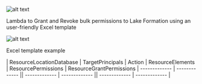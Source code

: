 ![alt text](https://i.ibb.co/bF3Ts2F/excel-to-lf-logo.png)

 Lambda to Grant and Revoke bulk permissions to Lake Formation using an user-friendly Excel template

![alt text](https://i.ibb.co/xXgGv2Q/excel-to-lf-process.png")

Excel template example

| ResourceLocationDatabase | TargetPrincipals | Action | ResourceElements | ResourcePermissions	| ResourceGrantPermissions
| ------------- | ------------- || ------------- | ------------- || ------------- | ------------- |











